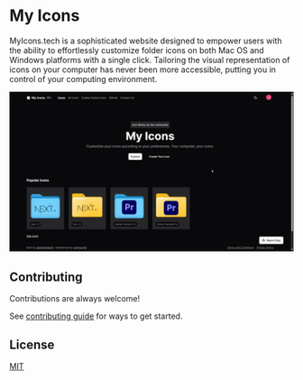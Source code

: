 # My Icons

MyIcons.tech is a sophisticated website designed to empower users with the ability to effortlessly customize folder icons on both Mac OS and Windows platforms with a single click. Tailoring the visual representation of icons on your computer has never been more accessible, putting you in control of your computing environment.

![Home page](https://raw.githubusercontent.com/jashandeep31/my-icons/main/public/www/homepage.png)

## Contributing

Contributions are always welcome!

See [contributing guide](/contributing.md) for ways to get started.

## License

[MIT](https://choosealicense.com/licenses/mit/)
